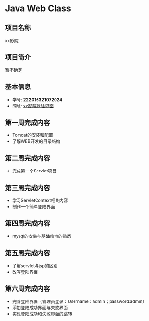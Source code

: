 # Java Web Class 
## 项目名称
xx影院

## 项目简介
暂不确定 


## 基本信息
- 学号: **222016321072024**
- 网址: [xx影院登陆界面](http://47.101.215.23:8080/javaweb/web/)


## 第一周完成内容
- Tomcat的安装和配置
- 了解WEB开发的目录结构

## 第二周完成内容
- 完成第一个Servlet项目
## 第三周完成内容
- 学习ServletContext相关内容
- 制作一个简单登陆界面
## 第四周完成内容
- mysql的安装与基础命令的熟悉
## 第五周完成内容
- 了解servlet与jsp的区别
- 改写登陆界面
## 第六周完成内容
- 完善登陆界面（管理员登录：Username：admin；password:admin）
- 添加登陆成功界面与失败界面
- 实现登陆成功和失败界面的跳转
